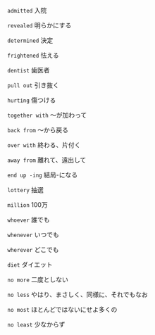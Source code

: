 `admitted` 入院

`revealed` 明らかにする

`determined`  決定

`frightened` 怯える

`dentist` 歯医者

`pull out` 引き抜く

`hurting` 傷つける

`together with` 〜が加わって

`back from` 〜から戻る

`over with` 終わる、片付く

`away from` 離れて、遠出して

`end up -ing` 結局-になる

`lottery` 抽選

`million` 100万

`whoever` 誰でも

`whenever` いつでも

`wherever` どこでも

`diet` ダイエット

`no more` 二度としない

`no less` やはり、まさしく、同様に、それでもなお

`no most` ほとんどではないにせよ多くの

`no least` 少なからず